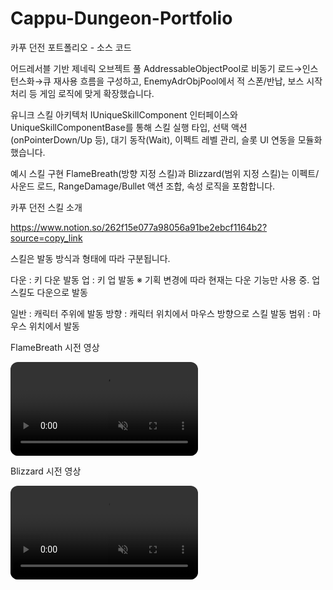 # Cappu-Dungeon-Portfolio
카푸 던전 포트폴리오 - 소스 코드

어드레서블 기반 제네릭 오브젝트 풀
AddressableObjectPool<T>로 비동기 로드→인스턴스화→큐 재사용 흐름을 구성하고, EnemyAdrObjPool에서 적 스폰/반납, 보스 시작 처리 등 게임 로직에 맞게 확장했습니다. 

유니크 스킬 아키텍처
IUniqueSkillComponent 인터페이스와 UniqueSkillComponentBase를 통해 스킬 실행 타입, 선택 액션(onPointerDown/Up 등), 대기 동작(Wait), 이펙트 레벨 관리, 슬롯 UI 연동을 모듈화했습니다. 

예시 스킬 구현
FlameBreath(방향 지정 스킬)과 Blizzard(범위 지정 스킬)는 이펙트/사운드 로드, RangeDamage/Bullet 액션 조합, 속성 로직을 포함합니다. 

카푸 던전 스킬 소개

https://www.notion.so/262f15e077a98056a91be2ebcf1164b2?source=copy_link

스킬은 발동 방식과 형태에 따라 구분됩니다.

다운 : 키 다운 발동
업 : 키 업 발동
※ 기획 변경에 따라 현재는 다운 기능만 사용 중. 업 스킬도 다운으로 발동

일반 : 캐릭터 주위에 발동
방향 : 캐릭터 위치에서 마우스 방향으로 스킬 발동
범위 : 마우스 위치에서 발동

FlameBreath 시전 영상

<video src="https://github.com/user-attachments/assets/9363f5a9-5fed-4f4b-b994-453972e69e14"
       autoplay loop muted playsinline
       style="max-width:100%; height:auto; border-radius:12px;"></video>

Blizzard 시전 영상

<video src="https://github.com/user-attachments/assets/42f0b5e7-1907-4b29-8af6-830e3868fe2c"
       autoplay loop muted playsinline
       style="max-width:100%; height:auto; border-radius:12px;"></video>

